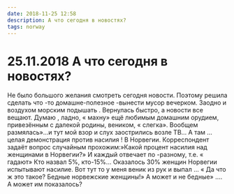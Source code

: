 ```yaml
---
date: 2018-11-25 12:58
description: А что сегодня в новостях?
tags: norway
---
```

# 25.11.2018 А что сегодня в новостях?

Не было большого желания смотреть сегодня новости. Поэтому решила сделать что -то  домашне-полезное -вынести мусор вечерком. Заодно и воздухом морским подышать . Вернулась быстро, а новости все вещают. Думаю , ладно, « махну» ещё любимым домашним орудием, привезённым с далекой родины, веником, « слегка».  Вообщем размялась»...и тут мой взор и слух заострились возле ТВ...  А там ... целая демонстрация против насилия ! В Норвегии. Корреспондент задаёт вопрос случайным прохожим:»Какой процент насилия над женщинами в Норвегии?» И каждый отвечает по -разному, т.е. « гадают» Кто назвал 5%, кто-15%... Оказалось 30% женщин Норвегии испытывают насилие.  Вот тут то у меня веник из рук и  выпал ...  « Да что ж это такое?  Бедные норвежские женщины!» А может и не бедные» .... А может им показалось?
